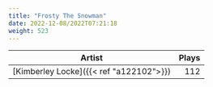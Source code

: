 ```yaml
---
title: "Frosty The Snowman"
date: 2022-12-08/2022T07:21:18
weight: 523
---
```




 Artist | Plays 
----- | -----:
[Kimberley Locke]({{< ref "a122102">}}) | 112
